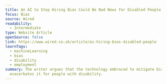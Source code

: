 ```yaml
---
title: An AI to Stop Hiring Bias Could Be Bad News for Disabled People
focus: Bias
source: Wired
readability:
  - Intermediate
type: Website Article
openSource: false
link: https://www.wired.co.uk/article/ai-hiring-bias-disabled-people
learnTags:
  - machineLearning
  - bias
  - disability
  - employment
summary: The writer argues that the technology embraced to mitigate bias
  exacerbates it for people with disability.
---
```

